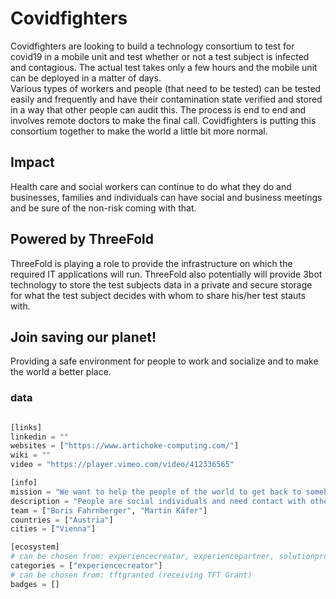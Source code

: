 # Covidfighters

Covidfighters are looking to build a technology consortium to test for covid19 in a mobile unit and test whether or not a test subject is infected and contagious. The actual test takes only a few hours and the mobile unit can be deployed in a matter of days.  
Various types of workers and people (that need to be tested) can be tested easily and frequently and have their contamination state verified and stored in a way that other people can audit this.  The process is end to end and involves remote doctors to make the final call. Covidfighters is putting this consortium together to make the world a little bit more normal. 

## Impact

Health care and social workers can continue to do what they do and businesses, families and individuals can have social and business meetings and be sure of the non-risk coming with that.

## Powered by ThreeFold

ThreeFold is playing a role to provide the infrastructure on which the required IT applications will run. ThreeFold also potentially will provide 3bot technology to store the test subjects data in a private and secure storage for what the test subject decides with whom to share his/her test stauts with.

## Join saving our planet!

Providing a safe environment for people to work and socialize and to make the world a better place.


### data

```python

[links]
linkedin = ""
websites = ["https://www.artichoke-computing.com/"]
wiki = ""
video = "https://player.vimeo.com/video/412336565"

[info]
mission = "We want to help the people of the world to get back to somehow normal life beside keeping the highest standards of safety regarding covid virus."
description = "People are social individuals and need contact with others. On the other hand, pandemic situations like now with corona are super dangerous especially to the weakest and older people. We need to help in both ways - re-gaining social life and staying healthy.Threefold could be a great partner for the identification of individuals and secure transmission of data. It is one of very few serious alternatives that are not owned by states or governments.Both data security and storage capabilities provided by ThreeFold will be used. We will provide people with individual 3bots, so they would be identified before getting their attests."
team = ["Boris Fahrnberger", "Martin Käfer"]
countries = ["Austria"]
cities = ["Vienna"]

[ecosystem]
# can be chosen from: experiencecreator, experiencepartner, solutionprovider, farmer, systemintegrator
categories = ["experiencecreator"]
# can be chosen from: tftgranted (receiving TFT Grant)
badges = []

```
